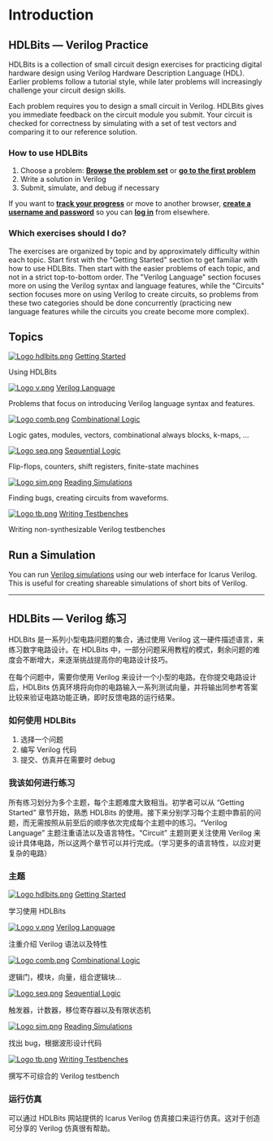 # Introduction

## HDLBits — Verilog Practice

HDLBits is a collection of small circuit design exercises for practicing digital hardware design using Verilog Hardware Description Language \(HDL\). Earlier problems follow a tutorial style, while later problems will increasingly challenge your circuit design skills.

Each problem requires you to design a small circuit in Verilog. HDLBits gives you immediate feedback on the circuit module you submit. Your circuit is checked for correctness by simulating with a set of test vectors and comparing it to our reference solution.

### How to use HDLBits

1. Choose a problem: [**Browse the problem set**](https://hdlbits.01xz.net/wiki/Problem_sets) or [**go to the first problem**](https://hdlbits.01xz.net/wiki/step_one)
2. Write a solution in Verilog
3. Submit, simulate, and debug if necessary

If you want to [**track your progress**](https://hdlbits.01xz.net/wiki/Special:VlgStats/Me) or move to another browser, [**create a username and password**](https://hdlbits.01xz.net/wiki/Special:VlgProfile) so you can [**log in**](https://hdlbits.01xz.net/wiki/Special:VlgLogin) from elsewhere.

### Which exercises should I do?

The exercises are organized by topic and by approximately difficulty within each topic. Start first with the "Getting Started" section to get familiar with how to use HDLBits. Then start with the easier problems of each topic, and not in a strict top-to-bottom order. The "Verilog Language" section focuses more on using the Verilog syntax and language features, while the "Circuits" section focuses more on using Verilog to create circuits, so problems from these two categories should be done concurrently \(practicing new language features while the circuits you create become more complex\).

## Topics

[![](https://hdlbits.01xz.net/mw/images/8/84/Logo_hdlbits.png "Logo hdlbits.png")](https://hdlbits.01xz.net/wiki/Problem_sets#Getting_Started)  [Getting Started](https://hdlbits.01xz.net/wiki/Problem_sets#Getting_Started)

Using HDLBits

[![](https://hdlbits.01xz.net/mw/images/0/06/Logo_v.png "Logo v.png")](https://hdlbits.01xz.net/wiki/Problem_sets#Verilog_Language)  [Verilog Language](https://hdlbits.01xz.net/wiki/Problem_sets#Verilog_Language)

Problems that focus on introducing Verilog language syntax and features.

[![](https://hdlbits.01xz.net/mw/images/c/cb/Logo_comb.png "Logo comb.png")](https://hdlbits.01xz.net/wiki/Problem_sets#Combinational_Logic)  [Combinational Logic](https://hdlbits.01xz.net/wiki/Problem_sets#Combinational_Logic)

Logic gates, modules, vectors, combinational always blocks, k-maps, ...

[![](https://hdlbits.01xz.net/mw/images/5/50/Logo_seq.png "Logo seq.png")](https://hdlbits.01xz.net/wiki/Problem_sets#Sequential_Logic)  [Sequential Logic](https://hdlbits.01xz.net/wiki/Problem_sets#Sequential_Logic)

Flip-flops, counters, shift registers, finite-state machines

[![](https://hdlbits.01xz.net/mw/images/f/f5/Logo_sim.png "Logo sim.png")](https://hdlbits.01xz.net/wiki/Problem_sets#Reading_Simulations)  [Reading Simulations](https://hdlbits.01xz.net/wiki/Problem_sets#Verification:_Reading_Simulations)

Finding bugs, creating circuits from waveforms.

[![](https://hdlbits.01xz.net/mw/images/1/17/Logo_tb.png "Logo tb.png")](https://hdlbits.01xz.net/wiki/Problem_sets#Verilog_Testbenches)  [Writing Testbenches](https://hdlbits.01xz.net/wiki/Problem_sets#Verification:_Writing_Testbenches)

Writing non-synthesizable Verilog testbenches

## Run a Simulation

You can run [Verilog simulations](https://hdlbits.01xz.net/wiki/Iverilog) using our web interface for Icarus Verilog. This is useful for creating shareable simulations of short bits of Verilog.

---

## HDLBits — Verilog 练习

HDLBits 是一系列小型电路问题的集合，通过使用 Verilog 这一硬件描述语言，来练习数字电路设计。在 HDLBits 中，一部分问题采用教程的模式，剩余问题的难度会不断增大，来逐渐挑战提高你的电路设计技巧。

在每个问题中，需要你使用 Verilog 来设计一个小型的电路。在你提交电路设计后，HDLBits 仿真环境将向你的电路输入一系列测试向量，并将输出同参考答案比较来验证电路功能正确，即时反馈电路的运行结果。

### 如何使用 HDLBits

1. 选择一个问题
2. 编写 Verilog 代码
3. 提交、仿真并在需要时 debug

### 我该如何进行练习

所有练习划分为多个主题，每个主题难度大致相当。初学者可以从 “Getting Started” 章节开始，熟悉 HDLBits 的使用。接下来分别学习每个主题中靠前的问题，而无需按照从前至后的顺序依次完成每个主题中的练习。“Verilog Language” 主题注重语法以及语言特性。“Circuit” 主题则更关注使用 Verilog 来设计具体电路，所以这两个章节可以并行完成。（学习更多的语言特性，以应对更复杂的电路）

### 主题

[![](https://hdlbits.01xz.net/mw/images/8/84/Logo_hdlbits.png "Logo hdlbits.png")](https://hdlbits.01xz.net/wiki/Problem_sets#Getting_Started)  [Getting Started](https://hdlbits.01xz.net/wiki/Problem_sets#Getting_Started)

学习使用 HDLBits

[![](https://hdlbits.01xz.net/mw/images/0/06/Logo_v.png "Logo v.png")](https://hdlbits.01xz.net/wiki/Problem_sets#Verilog_Language)  [Verilog Language](https://hdlbits.01xz.net/wiki/Problem_sets#Verilog_Language)

注重介绍 Verilog 语法以及特性

[![](https://hdlbits.01xz.net/mw/images/c/cb/Logo_comb.png "Logo comb.png")](https://hdlbits.01xz.net/wiki/Problem_sets#Combinational_Logic)  [Combinational Logic](https://hdlbits.01xz.net/wiki/Problem_sets#Combinational_Logic)

逻辑门，模块，向量，组合逻辑块...

[![](https://hdlbits.01xz.net/mw/images/5/50/Logo_seq.png "Logo seq.png")](https://hdlbits.01xz.net/wiki/Problem_sets#Sequential_Logic)  [Sequential Logic](https://hdlbits.01xz.net/wiki/Problem_sets#Sequential_Logic)

触发器，计数器，移位寄存器以及有限状态机

[![](https://hdlbits.01xz.net/mw/images/f/f5/Logo_sim.png "Logo sim.png")](https://hdlbits.01xz.net/wiki/Problem_sets#Reading_Simulations)  [Reading Simulations](https://hdlbits.01xz.net/wiki/Problem_sets#Verification:_Reading_Simulations)

找出 bug，根据波形设计代码

[![](https://hdlbits.01xz.net/mw/images/1/17/Logo_tb.png "Logo tb.png")](https://hdlbits.01xz.net/wiki/Problem_sets#Verilog_Testbenches)  [Writing Testbenches](https://hdlbits.01xz.net/wiki/Problem_sets#Verification:_Writing_Testbenches)

撰写不可综合的 Verilog testbench

### 运行仿真

可以通过 HDLBits 网站提供的 Icarus Verilog 仿真接口来运行仿真。这对于创造可分享的 Verilog 仿真很有帮助。

